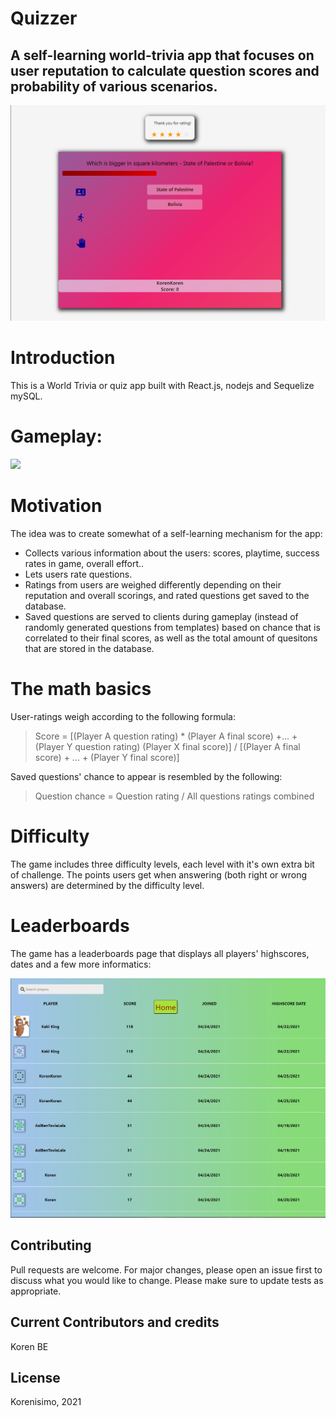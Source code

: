 # Quizzer
## A self-learning world-trivia app that focuses on user reputation to calculate question scores and probability of various scenarios.

![](gamepic.png)
 
# Introduction

This is a World Trivia or quiz app built with React.js, nodejs and Sequelize mySQL. 

# Gameplay:

![](playthrough.gif)

# Motivation

The idea was to create somewhat of a self-learning mechanism for the app:

* Collects various information about the users: scores, playtime, success rates in game, overall effort..
* Lets users rate questions.
* Ratings from users are weighed differently depending on their reputation and overall scorings, and rated questions get saved to the database.
* Saved questions are served to clients during gameplay (instead of randomly generated questions from templates) based on chance that is correlated to their final scores, as well as the total amount of quesitons that are stored in the database.

# The math basics

User-ratings weigh according to the following formula:

> Score = [(Player A question rating) * (Player A final score) +... + (Player Y question rating) (Player X final score)] / [(Player A final score) + ... + (Player Y final score)]

Saved questions' chance to appear is resembled by the following:

> Question chance = Question rating / All questions ratings combined

# Difficulty

The game includes three difficulty levels, each level with it's own extra bit of challenge. The points users get when answering (both right or wrong answers) are determined by the difficulty level.

# Leaderboards

The game has a leaderboards page that displays all players' highscores, dates and a few more informatics:

![](leaderboards.png)

## Contributing
Pull requests are welcome. For major changes, please open an issue first to discuss what you would like to change.
Please make sure to update tests as appropriate.

## Current Contributors and credits

Koren BE


## License
Korenisimo, 2021

